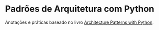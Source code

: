 # Padrões de Arquitetura com Python

Anotações e práticas baseado no livro [Architecture Patterns with Python](https://www.cosmicpython.com/).

